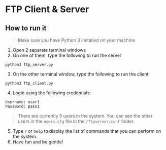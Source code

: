 # FTP Client & Server


## How to run it

> Make sure you have Python 3 installed on your machine

1. Open 2 separate terminal windows
2. On one of them, type the following to run the server

```
python3 ftp_server.py
```

3. On the other terminal window, type the following to run the client
```
python3 ftp_client.py
```

4. Login using the following credentials:

```
Username: user1
Password: pass1
```

> There are currently 5 users in the system. You can see the other users in the `users.cfg` file in the `/ftpserver/conf` folder.

5. Type `?` or `help` to display the list of commands that you can perform on the system.
6. Have fun and be gentle!

